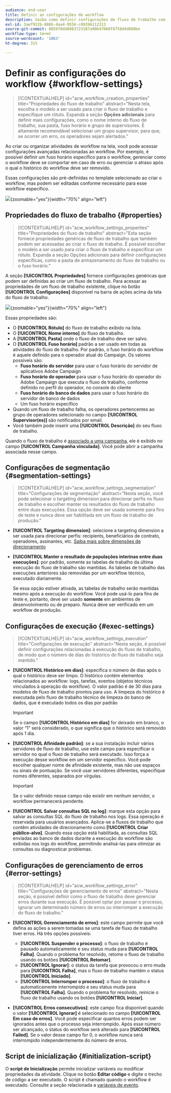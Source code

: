 ```yaml
---
audience: end-user
title: Definir as configurações do workflow
description: Saiba como definir configurações de fluxo de trabalho com o Adobe Campaign Web
exl-id: 3aef912b-086b-4aa4-9556-c09396112313
source-git-commit: 865978dd8083723187a90647060f8758d4d888be
workflow-type: tm+mt
source-wordcount: '1063'
ht-degree: 31%

---
```



# Definir as configurações do workflow {#workflow-settings}

>[!CONTEXTUALHELP]
>id="acw_workflow_creation_properties"
>title="Propriedades do fluxo de trabalho"
>abstract="Nesta tela, escolha o modelo a ser usado para criar o fluxo de trabalho e especifique um rótulo. Expanda a seção **Opções adicionais** para definir mais configurações, como o nome interno do fluxo de trabalho, sua pasta, fuso horário e grupo de supervisores. É altamente recomendável selecionar um grupo supervisor, para que, se ocorrer um erro, os operadores sejam alertados."

Ao criar ou organizar atividades de workflow na tela, você pode acessar configurações avançadas relacionadas ao workflow. Por exemplo, é possível definir um fuso horário específico para o workflow, gerenciar como o workflow deve se comportar em caso de erro ou gerenciar o atraso após o qual o histórico do workflow deve ser removido.

Essas configurações são pré-definidas no template selecionado ao criar o workflow, mas podem ser editadas conforme necessário para esse workflow específico.

![](assets/workflow-settings-button.png){zoomable="yes"}{width="70%" align="left"}

## Propriedades do fluxo de trabalho {#properties}

>[!CONTEXTUALHELP]
>id="acw_workflow_settings_properties"
>title="Propriedades do fluxo de trabalho"
>abstract="Esta seção fornece propriedades genéricas de fluxo de trabalho que também podem ser acessadas ao criar o fluxo de trabalho. É possível escolher o modelo a ser usado para criar o fluxo de trabalho e especificar um rótulo. Expanda a seção Opções adicionais para definir configurações específicas, como a pasta de armazenamento do fluxo de trabalho ou o fuso horário."

A seção **[!UICONTROL Propriedades]** fornece configurações genéricas que podem ser definidas ao criar um fluxo de trabalho. Para acessar as propriedades de um fluxo de trabalho existente, clique no botão **[!UICONTROL Configurações]** disponível na barra de ações acima da tela do fluxo de trabalho.


![](assets/workflow-settings.png){zoomable="yes"}{width="70%" align="left"}


Essas propriedades são:

* O **[!UICONTROL Rótulo]** do fluxo de trabalho exibido na lista.
* O **[!UICONTROL Nome interno]** do fluxo de trabalho.
* A **[!UICONTROL Pasta]** onde o fluxo de trabalho deve ser salvo.
* O **[!UICONTROL Fuso horário]** padrão a ser usado em todas as atividades do fluxo de trabalho. Por padrão, o fuso horário do workflow é aquele definido para o operador atual do Campaign.
Os valores possíveis são:
   * **Fuso horário do servidor** para usar o fuso horário do servidor de aplicativos Adobe Campaign
   * **Fuso horário do operador** para usar o fuso horário do operador do Adobe Campaign que executa o fluxo de trabalho, conforme definido no perfil do operador, no console do cliente
   * **Fuso horário do banco de dados** para usar o fuso horário do servidor de banco de dados
   * Um fuso horário específico
* Quando um fluxo de trabalho falha, os operadores pertencentes ao grupo de operadores selecionado no campo **[!UICONTROL Supervisor(es)]** são notificados por email.
* Você também pode inserir uma **[!UICONTROL Descrição]** do seu fluxo de trabalho.

Quando o fluxo de trabalho é [associado a uma campanha](create-workflow.md), ele é exibido no campo **[!UICONTROL Campanha vinculada]**. Você pode abrir a campanha associada nesse campo.


## Configurações de segmentação  {#segmentation-settings}

>[!CONTEXTUALHELP]
>id="acw_workflow_settings_segmentation"
>title="Configurações de segmentação"
>abstract="Nesta seção, você pode selecionar o targeting dimension para direcionar perfis no fluxo de trabalho e escolher manter os resultados do fluxo de trabalho entre duas execuções. Essa opção deve ser usada somente para fins de teste e nunca deve ser habilitada em um fluxo de trabalho de produção."

* **[!UICONTROL Targeting dimension]**: selecione a targeting dimension a ser usada para direcionar perfis: recipients, beneficiários de contrato, operadores, assinantes, etc. [Saiba mais sobre dimensões de direcionamento](../audience/targeting-dimensions.md)

* **[!UICONTROL Manter o resultado de populações interinas entre duas execuções]**: por padrão, somente as tabelas de trabalho da última execução do fluxo de trabalho são mantidas. As tabelas de trabalho das execuções anteriores são removidas por um workflow técnico, executado diariamente.

  Se essa opção estiver ativada, as tabelas de trabalho serão mantidas mesmo após a execução do workflow. Você pode usá-lo para fins de teste e, portanto, deve ser usado **somente** em ambientes de desenvolvimento ou de preparo. Nunca deve ser verificado em um workflow de produção.

## Configurações de execução  {#exec-settings}

>[!CONTEXTUALHELP]
>id="acw_workflow_settings_execution"
>title="Configurações de execução"
>abstract="Nesta seção, é possível definir configurações relacionadas à execução do fluxo de trabalho, de modo que o número de dias do histórico do fluxo de trabalho seja mantido."

* **[!UICONTROL Histórico em dias]**: especifica o número de dias após o qual o histórico deve ser limpo. O histórico contém elementos relacionados ao workflow: logs, tarefas, eventos (objetos técnicos vinculados à operação do workflow). O valor padrão é de 30 dias para modelos de fluxo de trabalho prontos para uso. A limpeza do histórico é executada pelo fluxo de trabalho técnico de limpeza do banco de dados, que é executado todos os dias por padrão

  >[!IMPORTANT]
  >
  >Se o campo **[!UICONTROL Histórico em dias]** for deixado em branco, o valor “1” será considerado, o que significa que o histórico será removido após 1 dia.

* **[!UICONTROL Afinidade padrão]**: se a sua instalação incluir vários servidores de fluxo de trabalho, use este campo para especificar o servidor no qual o fluxo de trabalho será executado. Isso força a execução desse workflow em um servidor específico. Você pode escolher qualquer nome de afinidade existente, mas não use espaços ou sinais de pontuação. Se você usar servidores diferentes, especifique nomes diferentes, separados por vírgulas.

  >[!IMPORTANT]
  >
  >Se o valor definido nesse campo não existir em nenhum servidor, o workflow permanecerá pendente.


* **[!UICONTROL Salvar consultas SQL no log]**: marque esta opção para salvar as consultas SQL do fluxo de trabalho nos logs. Essa operação é reservada para usuários avançados. Aplica-se a fluxos de trabalho que contêm atividades de direcionamento como **[!UICONTROL Criar público-alvo]**. Quando essa opção está habilitada, as consultas SQL enviadas ao banco de dados durante a execução do workflow são exibidas nos logs do workflow, permitindo analisá-las para otimizar as consultas ou diagnosticar problemas.

## Configurações de gerenciamento de erros  {#error-settings}

>[!CONTEXTUALHELP]
>id="acw_workflow_settings_error"
>title="Configurações de gerenciamento de erros"
>abstract="Nesta seção, é possível definir como o fluxo de trabalho deve gerenciar erros durante sua execução. É possível optar por pausar o processo, ignorar um determinado número de erros ou interromper a execução do fluxo de trabalho."

* **[!UICONTROL Gerenciamento de erros]**: este campo permite que você defina as ações a serem tomadas se uma tarefa de fluxo de trabalho tiver erros. Há três opções possíveis:

   * **[!UICONTROL Suspender o processo]**: o fluxo de trabalho é pausado automaticamente e seu status muda para **[!UICONTROL Falha]**. Quando o problema for resolvido, retome o fluxo de trabalho usando os botões **[!UICONTROL Retomar]**.
   * **[!UICONTROL Ignorar]**: o status da tarefa que provocou o erro muda para **[!UICONTROL Falha]**, mas o fluxo de trabalho mantém o status **[!UICONTROL Iniciado]**. <!-- TO ADD ONCE SCHEUDLER IS AVAILABLE This configuration is relevant for recurring tasks: if the branch includes a scheduler, it will start normally next time the workflow is executed.-->
   * **[!UICONTROL Interromper o processo]**: o fluxo de trabalho é automaticamente interrompido e seu status muda para **[!UICONTROL Falha]**. Quando o problema for resolvido, reinicie o fluxo de trabalho usando os botões **[!UICONTROL Iniciar]**.

* **[!UICONTROL Erros consecutivos]**: este campo fica disponível quando o valor **[!UICONTROL Ignorar]** é selecionado no campo **[!UICONTROL Em caso de erros]**. Você pode especificar quantos erros podem ser ignorados antes que o processo seja interrompido. Após esse número ser alcançado, o status do workflow será alterado para **[!UICONTROL Failed]**. Se o valor desse campo for 0, o workflow nunca será interrompido independentemente do número de erros.

## Script de inicialização {#initialization-script}

O **script de Inicialização** permite inicializar variáveis ou modificar propriedades da atividade. Clique no botão **Editar código** e digite o trecho de código a ser executado. O script é chamado quando o workflow é executado. Consulte a seção relacionada a [variáveis de evento](../workflows/event-variables.md).

